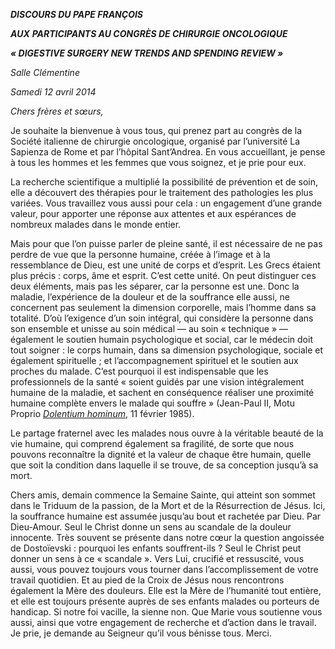 ***DISCOURS DU PAPE FRANÇOIS***

***AUX*** ***PARTICIPANTS AU CONGRÈS DE CHIRURGIE ONCOLOGIQUE***

***« *DIGESTIVE SURGERY NEW TRENDS AND SPENDING REVIEW* »***

*Salle Clémentine*

*Samedi 12 avril 2014*

*Chers frères et sœurs,*

Je souhaite la bienvenue à vous tous, qui prenez part au congrès de la Société italienne de chirurgie oncologique, organisé par l’université La Sapienza de Rome et par l’hôpital Sant’Andrea. En vous accueillant, je pense à tous les hommes et les femmes que vous soignez, et je prie pour eux.

La recherche scientifique a multiplié la possibilité de prévention et de soin, elle a découvert des thérapies pour le traitement des pathologies les plus variées. Vous travaillez vous aussi pour cela : un engagement d’une grande valeur, pour apporter une réponse aux attentes et aux espérances de nombreux malades dans le monde entier.

Mais pour que l’on puisse parler de pleine santé, il est nécessaire de ne pas perdre de vue que la personne humaine, créée à l’image et à la ressemblance de Dieu, est une unité de corps et d’esprit. Les Grecs étaient plus précis : corps, âme et esprit. C’est cette unité. On peut distinguer ces deux éléments, mais pas les séparer, car la personne est une. Donc la maladie, l’expérience de la douleur et de la souffrance elle aussi, ne concernent pas seulement la dimension corporelle, mais l’homme dans sa totalité. D’où l’exigence d’un soin intégral, qui considère la personne dans son ensemble et unisse au soin médical — au soin « technique » — également le soutien humain psychologique et social, car le médecin doit tout soigner : le corps humain, dans sa dimension psychologique, sociale et également spirituelle ; et l’accompagnement spirituel et le soutien aux proches du malade. C’est pourquoi il est indispensable que les professionnels de la santé « soient guidés par une vision intégralement humaine de la maladie, et sachent en conséquence réaliser une proximité humaine complète envers le malade qui souffre » (Jean-Paul II, Motu Proprio *[Dolentium hominum](http://www.vatican.va/holy_father/john_paul_ii/motu_proprio/documents/hf_jp-ii_motu-proprio_11021985_dolentium-hominum_fr.html)*, 11 février 1985).

Le partage fraternel avec les malades nous ouvre à la véritable beauté de la vie humaine, qui comprend également sa fragilité, de sorte que nous pouvons reconnaître la dignité et la valeur de chaque être humain, quelle que soit la condition dans laquelle il se trouve, de sa conception jusqu’à sa mort.

Chers amis, demain commence la Semaine Sainte, qui atteint son sommet dans le Triduum de la passion, de la Mort et de la Résurrection de Jésus. Ici, la souffrance humaine est assumée jusqu’au bout et rachetée par Dieu. Par Dieu-Amour. Seul le Christ donne un sens au scandale de la douleur innocente. Très souvent se présente dans notre cœur la question angoissée de Dostoïevski : pourquoi les enfants souffrent-ils ? Seul le Christ peut donner un sens à ce « scandale ». Vers Lui, crucifié et ressuscité, vous aussi, vous pouvez toujours vous tourner dans l’accomplissement de votre travail quotidien. Et au pied de la Croix de Jésus nous rencontrons également la Mère des douleurs. Elle est la Mère de l’humanité tout entière, et elle est toujours présente auprès de ses enfants malades ou porteurs de handicap. Si notre foi vacille, la sienne non. Que Marie vous soutienne vous aussi, ainsi que votre engagement de recherche et d’action dans le travail. Je prie, je demande au Seigneur qu’il vous bénisse tous. Merci.
